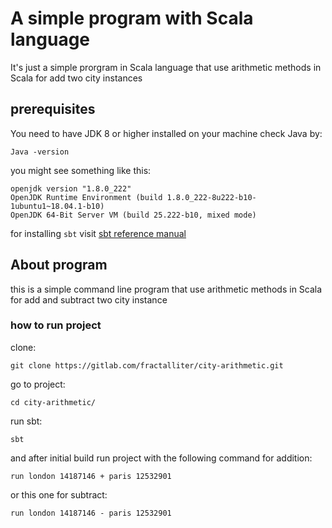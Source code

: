 # A simple program with Scala language

It's just a simple prorgram in Scala language that use arithmetic methods in Scala for add two city instances

## prerequisites

You need to have JDK 8 or higher installed on your machine
check Java by:

`Java -version`

you might see something like this:

```
openjdk version "1.8.0_222"
OpenJDK Runtime Environment (build 1.8.0_222-8u222-b10-1ubuntu1~18.04.1-b10)
OpenJDK 64-Bit Server VM (build 25.222-b10, mixed mode)

```

for installing `sbt` visit [sbt reference manual](https://www.scala-sbt.org/release/docs/Setup.html)

## About program

this is a simple command line program that use arithmetic methods in Scala for add and subtract two city instance

### how to run project

clone:

`git clone https://gitlab.com/fractalliter/city-arithmetic.git`

go to project:

`cd city-arithmetic/`

run sbt:

`sbt`

and after initial build run project with the following command for addition:

`run london 14187146 + paris 12532901`

or this one for subtract:

`run london 14187146 - paris 12532901`